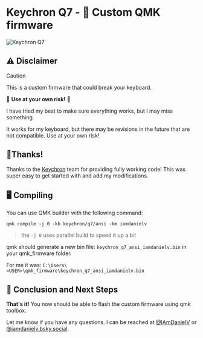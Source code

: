 # Keychron Q7 - 🚧 Custom QMK firmware

![Keychron Q7](https://i.imgur.com/dMnFpx0h.jpg)

## ⚠️ Disclaimer
> [!CAUTION]
> This is a custom firmware that could break your keyboard.
>
> 🛑 **Use at your own risk!** 🛑
> 
> I have tried my best to make sure everything works, but I may miss something.
>
> It works for my keyboard, but there may be revisions in the future that are not compatible. Use at your own risk!

## 🥳Thanks!

Thanks to the [Keychron](https://github.com/keychron/) team for providing fully working code!
This was super easy to get started with and add my modifications.

## 🖥️ Compiling

You can use QMK builder with the following command:

```shell
qmk compile -j 0 -kb keychron/q7/ansi -km iamdanielv
```

> the `-j 0` uses parallel build to speed it up a bit

qmk should generate a new bin file: `keychron_q7_ansi_iamdanielv.bin` in your qmk_firmware folder.

For me it was: `C:\Users\<USER>\qmk_firmware\keychron_q7_ansi_iamdanielv.bin`


## 🎉 Conclusion and Next Steps

**That's it!** You now should be able to flash the custom firmware using qmk toolbox.

Let me know if you have any questions. I can be reached at [@IAmDanielV](https://twitter.com/IAmDanielV) or [@iamdanielv.bsky.social](https://bsky.app/profile/iamdanielv.bsky.social).

